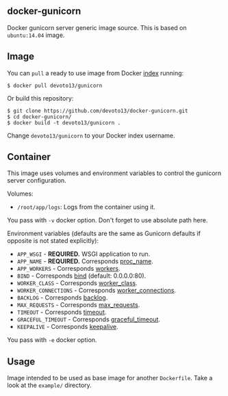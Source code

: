 docker-gunicorn
---------------

Docker gunicorn server generic image source. This is based on `ubuntu:14.04` image.

Image
-----

You can `pull` a ready to use image from Docker
[index](https://index.docker.io/u/devoto13/) running:

```
$ docker pull devoto13/gunicorn
```

Or build this repository:

```
$ git clone https://github.com/devoto13/docker-gunicorn.git
$ cd docker-gunicorn/
$ docker build -t devoto13/gunicorn .
```

Change `devoto13/gunicorn` to your Docker index username.

Container
---------

This image uses volumes and environment variables to control the gunicorn server
configuration.

Volumes:

* `/root/app/logs`: Logs from the container using it.

You pass with `-v` docker option. Don't forget to use absolute path here.

Environment variables (defaults are the same as Gunicorn defaults if opposite is not stated explicitly):

* `APP_WSGI` - **REQUIRED.** WSGI application to run.
* `APP_NAME` - **REQUIRED.** Corresponds [proc_name](http://docs.gunicorn.org/en/latest/settings.html#proc-name).
* `APP_WORKERS` - Corresponds [workers](http://docs.gunicorn.org/en/latest/settings.html#workers).
* `BIND` - Corresponds [bind](http://docs.gunicorn.org/en/latest/settings.html#bind) (default: 0.0.0.0:80).
* `WORKER_CLASS` - Corresponds [worker_class](http://docs.gunicorn.org/en/latest/settings.html#worker-class).
* `WORKER_CONNECTIONS` - Corresponds [worker_connections](http://docs.gunicorn.org/en/latest/settings.html#worker-connections).
* `BACKLOG` - Corresponds [backlog](http://docs.gunicorn.org/en/latest/settings.html#backlog).
* `MAX_REQUESTS` - Corresponds [max_requests](http://docs.gunicorn.org/en/latest/settings.html#max-requests).
* `TIMEOUT` - Corresponds [timeout](http://docs.gunicorn.org/en/latest/settings.html#timeout).
* `GRACEFUL_TIMEOUT` - Corresponds [graceful_timeout](http://docs.gunicorn.org/en/latest/settings.html#graceful-timeout).
* `KEEPALIVE` - Corresponds [keepalive](http://docs.gunicorn.org/en/latest/settings.html#keepalive).

You pass with `-e` docker option.

Usage
-----

Image intended to be used as base image for another `Dockerfile`. Take a look at the `example/` directory.
